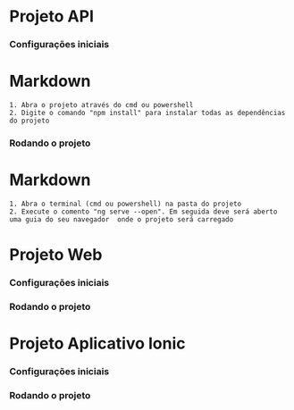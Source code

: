 # Projeto API

### Configurações iniciais
# Markdown
    1. Abra o projeto através do cmd ou powershell
    2. Digite o comando "npm install" para instalar todas as dependências do projeto

### Rodando o projeto
# Markdown 
    1. Abra o terminal (cmd ou powershell) na pasta do projeto
    2. Execute o comento "ng serve --open". Em seguida deve será aberto uma guia do seu navegador  onde o projeto será carregado

# Projeto Web

### Configurações iniciais

### Rodando o projeto


# Projeto Aplicativo Ionic

### Configurações iniciais

### Rodando o projeto


